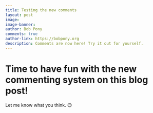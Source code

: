 ```yaml
---
title: Testing the new comments
layout: post
image: 
image-banner: 
author: Bob Pony
comments: true
author-link: https://bobpony.org
description: Comments are now here! Try it out for yourself.
---
```

# Time to have fun with the new commenting system on this blog post!
Let me know what you think. :wink:
